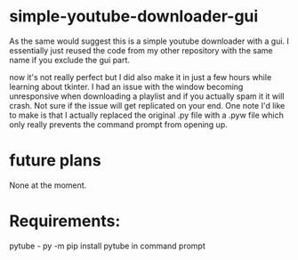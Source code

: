 # simple-youtube-downloader-gui
As the same would suggest this is a simple youtube downloader with a gui. 
I essentially just reused the code from my other repository with the same name if you exclude the gui part.

now it's not really perfect but I did also make it in just a few hours while learning about tkinter. I had an issue with the window becoming unresponsive when downloading a playlist and if you actually spam it it will crash. Not sure if the issue will get replicated on your end. 
One note I'd like to make is that I actually replaced the original .py file with a .pyw file which only really prevents the command prompt from opening up.

# future plans 
None at the moment. 

# Requirements:
pytube - py -m pip install pytube in command prompt

